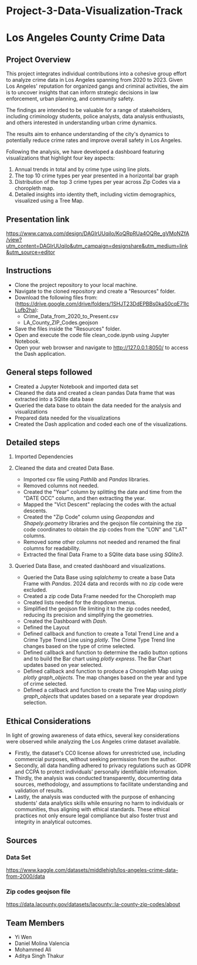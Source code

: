# Project-3-Data-Visualization-Track
# Los Angeles County Crime Data

## Project Overview

This project integrates individual contributions into a cohesive group effort to analyze crime data in Los Angeles spanning from 2020 to 2023. Given Los Angeles' reputation for organized gangs and criminal activities, the aim is to uncover insights that can inform strategic decisions in law enforcement, urban planning, and community safety.

The findings are intended to be valuable for a range of stakeholders, including criminology students, police analysts, data analysis enthusiasts, and others interested in understanding urban crime dynamics.

The results aim to enhance understanding of the city's dynamics to potentially reduce crime rates and improve overall safety in Los Angeles.

Following the analysis, we have developed a dashboard featuring visualizations that highlight four key aspects:
1. Annual trends in total and by crime type using line plots.
2. The top 10 crime types per year presented in a horizontal bar graph
3. Distribution of the top 3 crime types per year across Zip Codes via a choropleth map.
4. Detailed insights into identity theft, including victim demographics, visualized using a Tree Map.

## Presentation link
https://www.canva.com/design/DAGIrUUqilo/KoQRpRUa4OQRe_gVMoNZfA/view?utm_content=DAGIrUUqilo&utm_campaign=designshare&utm_medium=link&utm_source=editor

## Instructions
- Clone the project repository to your local machine.
- Navigate to the cloned repository and create a "Resources" folder.
- Download the following files from: (https://drive.google.com/drive/folders/1SHJT23DdEPBBs0kaS0cqE71lcLufb2ha):
    - Crime_Data_from_2020_to_Present.csv
    - LA_County_ZIP_Codes.geojson
- Save the files inside the "Resources" folder.
- Open and execute the code file clean_code.ipynb using Jupyter Notebook.
- Open your web browser and navigate to http://127.0.0.1:8050/ to access the Dash application.

## General steps followed
- Created a Jupyter Notebook and imported data set
- Cleaned the data and created a clean pandas Data frame that was extracted into a SQlite data base
- Queried the data base to obtain the data needed for the analysis and visualizations
- Prepared data needed for the visualizations
- Created the Dash application and coded each one of the visualizations.

## Detailed steps
1. Imported Dependencies

2. Cleaned the data and created Data Base.

    - Imported csv file using *Pathlib* and *Pandas* libraries.
    - Removed columns not needed.
    - Created the "Year" column by splitting the date and time from the "DATE OCC" column, and then extracting the year.
    - Mapped the "Vict Descent" replacing the codes with the actual descents.
    - Created the "Zip Code" column using *Geopandas* and *Shapely.geometry* libraries and the geojson file containing the zip code coordinates to obtain the zip codes from the "LON" and "LAT" columns.
    - Removed some other columns not needed and renamed the final columns for readability.
    - Extracted the final Data Frame to a SQlite data base using *SQlite3*.

3. Queried Data Base, and created dashboard and visualizations.
    - Queried the Data Base using *sqlalchemy* to create a base Data Frame with *Pandas*. 2024 data and records with no zip code were excluded.
    - Created a zip code Data Frame needed for the Choropleth map
    - Created lists needed for the dropdown menus.
    - Simplified the geojson file limiting it to the zip codes needed, reducing its precision and simplifying the geometries.
    - Created the Dashboard with *Dash*.
    - Defined the Layout
    - Defined callback and function to create a Total Trend Line and a Crime Type Trend Line using *plotly*. The Crime Type Trend line changes based on the type of crime selected. 
    - Defined callback and function to determine the radio button options and to build the Bar chart using *plotly express*. The Bar Chart updates based on year selected.
    - Defined callback and function to produce a Choropleth Map using *plotly graph_objects*. The map changes based on the year and type of crime selected.
    - Defined a callback and function to create the Tree Map using *plotly graph_objects* that updates based on a separate year dropdown selection.

## Ethical Considerations

In light of growing awareness of data ethics, several key considerations were observed while analyzing the Los Angeles crime dataset available.
- Firstly, the dataset's CC0 license allows for unrestricted use, including commercial purposes, without seeking permission from the author.
- Secondly, all data handling adhered to privacy regulations such as GDPR and CCPA to protect individuals' personally identifiable information.
- Thirdly, the analysis was conducted transparently, documenting data sources, methodology, and assumptions to facilitate understanding and validation of results.
- Lastly, the analysis was conducted with the purpose of enhancing students' data analytics skills while ensuring no harm to individuals or communities, thus aligning with ethical standards. These ethical practices not only ensure legal compliance but also foster trust and integrity in analytical outcomes.

## Sources

### Data Set
https://www.kaggle.com/datasets/middlehigh/los-angeles-crime-data-from-2000/data

### Zip codes geojson file
https://data.lacounty.gov/datasets/lacounty::la-county-zip-codes/about


## Team Members
- Yi Wen
- Daniel Molina Valencia
- Mohammed Ali
- Aditya Singh Thakur